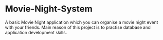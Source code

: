# Movie-Night-System
A basic Movie Night application which you can organise a movie night event with your friends. Main reason of this project is to practise database and application development skills.
